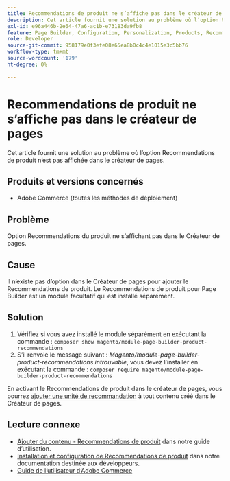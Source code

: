 ```yaml
---
title: Recommendations de produit ne s’affiche pas dans le créateur de pages
description: Cet article fournit une solution au problème où l’option Recommendations de produit n’est pas affichée dans le créateur de pages.
exl-id: e96a446b-2e64-47a6-ac1b-e73183da9fb8
feature: Page Builder, Configuration, Personalization, Products, Recommendations
role: Developer
source-git-commit: 958179e0f3efe08e65ea8b0c4c4e1015e3c5bb76
workflow-type: tm+mt
source-wordcount: '179'
ht-degree: 0%

---
```


# Recommendations de produit ne s’affiche pas dans le créateur de pages

Cet article fournit une solution au problème où l’option Recommendations de produit n’est pas affichée dans le créateur de pages.

## Produits et versions concernés

* Adobe Commerce (toutes les méthodes de déploiement)

## Problème

Option Recommendations du produit ne s’affichant pas dans le Créateur de pages.

## Cause

Il n’existe pas d’option dans le Créateur de pages pour ajouter le Recommendations de produit. Le Recommendations de produit pour Page Builder est un module facultatif qui est installé séparément.

## Solution

1. Vérifiez si vous avez installé le module séparément en exécutant la commande : `composer show magento/module-page-builder-product-recommendations`
1. S’il renvoie le message suivant : *Magento/module-page-builder-product-recommendations introuvable*, vous devez l’installer en exécutant la commande : `composer require magento/module-page-builder-product-recommendations`

En activant le Recommendations de produit dans le créateur de pages, vous pourrez [ajouter une unité de recommandation](https://experienceleague.adobe.com/docs/commerce-admin/page-builder/add-content/recommendations.html) à tout contenu créé dans le Créateur de pages.

## Lecture connexe

* [Ajouter du contenu - Recommendations de produit](https://experienceleague.adobe.com/docs/commerce-admin/page-builder/add-content/recommendations.html) dans notre guide d’utilisation.
* [Installation et configuration de Recommendations de produit](https://devdocs.magento.com/recommendations/install-configure.html) dans notre documentation destinée aux développeurs.
* [Guide de l’utilisateur d’Adobe Commerce](https://docs.magento.com/user-guide/)
